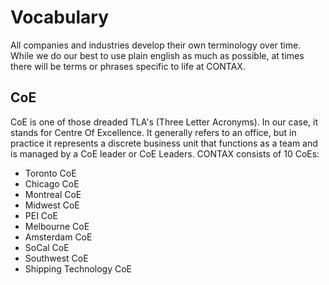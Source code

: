 # Vocabulary
All companies and industries develop their own terminology over time. While we do our best to use plain english as much as possible, at times there will be terms or phrases specific to life at CONTAX.

## CoE
CoE is one of those dreaded TLA's (Three Letter Acronyms). In our case, it stands for Centre Of Excellence. It generally refers to an office, but in practice it represents a discrete business unit that functions as a team and is managed by a CoE leader or CoE Leaders. CONTAX consists of 10 CoEs:
* Toronto CoE
* Chicago CoE
* Montreal CoE
* Midwest CoE
* PEI CoE
* Melbourne CoE
* Amsterdam CoE
* SoCal CoE
* Southwest CoE
* Shipping Technology CoE
